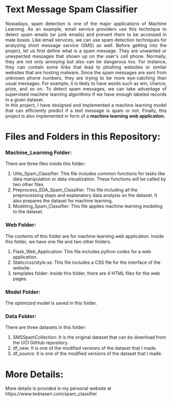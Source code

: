 # Text Message Spam Classifier
<p align="justify">Nowadays, spam detection is one of the major applications of Machine Learning. As an example, email service providers use this technique to detect spam emails (or junk emails) and prevent them to be accessed in male boxes. Like email services, we can use spam detection techniques for analyzing short message service (SMS) as well. Before getting into the project, let us first define what is a spam message. They are unwanted or unexpected messages that shown up on the user's cell phone. Normally, they are not only annoying but also can be dangerous too. For instance, they can contain some links that lead to phishing websites or similar websites that are hosting malware. Since the spam messages are sent from unknown phone numbers, they are trying to be more eye-catching than usual messages. For example, it is likely to have words such as win, chance, prize, and so on. To detect spam messages, we can take advantage of supervised machine learning algorithms if we have enough labeled records in a given dataset. <br>
In this project, I have designed and implemented a machine learning model that can efficiently predict if a text message is spam or not. Finally, this project is also implemented in form of a <strong>machine learning web application.</strong></p>

# Files and Folders in this Repository:
### Machine_Learning Folder:
There are three files inside this folder:
1) Utils_Spam_Classifier: This file includes common functions for tasks like data manipulation or data visualization. These functions will be called by two other files.
2) Preprocess_EDA_Spam_Classifier: This file including all the preprocessing steps and explanatory data analysis on the dataset. It also prepares the dataset for machine learning.
3) Modeling_Spam_Classifier: This file applies machine learning modeling to the dataset.

### Web Folder:
The contents of this folder are for machine learning web application. Inside this folder, we have one file and two other folders. 
1) Flask_Web_Application: This file includes python codes for a web application. 
2) Static/css/style.ss: This file includes a CSS file for the interface of the website.
3) templates folder: Inside this folder, there are 4 HTML files for the web pages.

### Model Folder:
The optimized model is saved in this folder.

### Data Folder:
There are three datasets in this folder:
1) SMSSpamCollection: It is the original dataset that can be download from the UCI GitHub repository.
2) df_new: It is one of the modified versions of the dataset that I made.
3) df_source: It is one of the modified versions of the dataset that I made.

# More Details:
<p>More details is provided in my personal website at https://www.tednaseri.com/spam_classifier</p>
